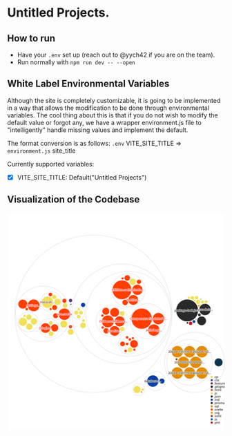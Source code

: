 # Untitled Projects.

## How to run

- Have your `.env` set up (reach out to @yych42 if you are on the team).
- Run normally with `npm run dev -- --open`

## White Label Environmental Variables

Although the site is completely customizable, it is going to be implemented in a way that allows the modification to be done through environmental variables. The cool thing about this is that if you do not wish to modify the default value or forgot any, we have a wrapper environment.js file to "intelligently" handle missing values and implement the default.

The format conversion is as follows: `.env` VITE_SITE_TITLE => `environment.js` site_title

Currently supported variables:
- [x] VITE_SITE_TITLE: Default("Untitled Projects")

## Visualization of the Codebase

![Visualization of the codebase](./diagram.svg)
